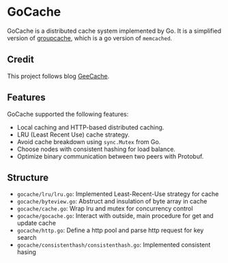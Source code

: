 # GoCache

GoCache is a distributed cache system implemented by Go. It is a simplified version of [groupcache](https://github.com/golang/groupcache), which is a go version of `memcached`.

## Credit

This project follows blog [GeeCache](https://geektutu.com/post/geecache.html).

## Features

GoCache supported the following features:

- Local caching and HTTP-based distributed caching.
- LRU (Least Recent Use) cache strategy.
- Avoid cache breakdown using `sync.Mutex` from Go.
- Choose nodes with consistent hashing for load balance.
- Optimize binary communication between two peers with Protobuf.

## Structure

- `gocache/lru/lru.go`: Implemented Least-Recent-Use strategy for cache
- `gocache/byteview.go`: Abstruct and insulation of byte array in cache
- `gocache/cache.go`: Wrap lru and mutex for concurrency control
- `gocache/gocache.go`: Interact with outside, main procedure for get and update cache
- `gocache/http.go`: Define a http pool and parse http request for key search
- `gocache/consistenthash/consistenthash.go`: Implemented consistent hasing

